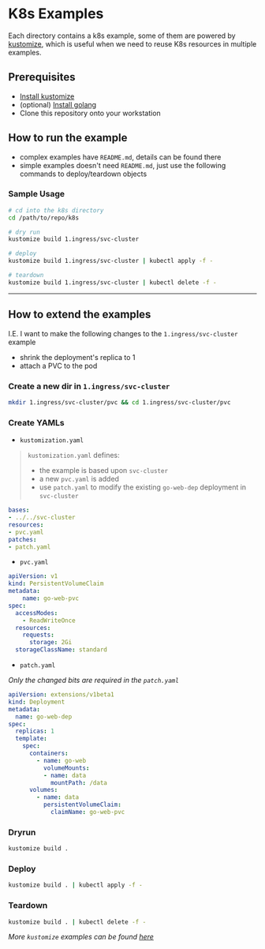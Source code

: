 # K8s Examples

Each directory contains a k8s example, some of them are powered by [kustomize](https://github.com/kubernetes-sigs/kustomize), which is useful when we need to reuse K8s resources in multiple examples.

## Prerequisites

* [Install kustomize](https://github.com/kubernetes-sigs/kustomize/blob/master/INSTALL.md)
* (optional) [Install golang](https://golang.org/doc/install)
* Clone this repository onto your workstation

## How to run the example

* complex examples have `README.md`, details can be found there
* simple examples doesn't need `README.md`, just use the following commands to deploy/teardown objects

### Sample Usage

```sh
# cd into the k8s directory
cd /path/to/repo/k8s

# dry run
kustomize build 1.ingress/svc-cluster

# deploy
kustomize build 1.ingress/svc-cluster | kubectl apply -f -

# teardown
kustomize build 1.ingress/svc-cluster | kubectl delete -f -
```

---

## How to extend the examples

I.E. I want to make the following changes to the `1.ingress/svc-cluster` example

* shrink the deployment's replica to 1
* attach a PVC to the pod

### Create a new dir in `1.ingress/svc-cluster`

```sh
mkdir 1.ingress/svc-cluster/pvc && cd 1.ingress/svc-cluster/pvc
```

### Create YAMLs

* `kustomization.yaml`

> `kustomization.yaml` defines:
> * the example is based upon `svc-cluster`
> * a new `pvc.yaml` is added
> * use `patch.yaml` to modify the existing `go-web-dep` deployment in `svc-cluster`

```yaml
bases:
- ../../svc-cluster
resources:
- pvc.yaml
patches:
- patch.yaml
```

* `pvc.yaml`

```yaml
apiVersion: v1
kind: PersistentVolumeClaim
metadata:
    name: go-web-pvc
spec:
  accessModes:
    - ReadWriteOnce
  resources:
    requests:
      storage: 2Gi
  storageClassName: standard
```

* `patch.yaml`

_Only the changed bits are required in the `patch.yaml`_

```yaml
apiVersion: extensions/v1beta1
kind: Deployment
metadata:
  name: go-web-dep
spec:
  replicas: 1
  template:
    spec:
      containers:
        - name: go-web
          volumeMounts:
          - name: data
            mountPath: /data
      volumes:
        - name: data
          persistentVolumeClaim:
            claimName: go-web-pvc
```

### Dryrun

```sh
kustomize build .
```

### Deploy

```sh
kustomize build . | kubectl apply -f -
```

### Teardown

```sh
kustomize build . | kubectl delete -f -
```

_More `kustomize` examples can be found [here](https://github.com/kubernetes-sigs/kustomize/blob/master/docs/kustomization.yaml)_